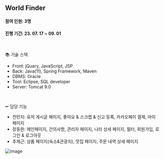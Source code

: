 ## World Finder
#### 참여 인원: 3명
#### 진행 기간: 23. 07. 17 ~ 09. 01
<br>

📚 기술 스택 <br>
- Front: jQuary, JavaScript, JSP <br>
- Back: Java(11), Spring Framework, Maven <br>
- DBMS: Oracle <br>
- Tool: Eclipse, SQL developer <br>
- Server: Tomcat 9.0 <br>
<br>

✏ 담당 기능 <br>
- 전민지: 유저 게시글 페이지, 좋아요 & 스크랩 & 신고 등록, 카카오페이 결제, 마이페이지
- 장동완: 메인페이지, 건의사항, 관리자 페이지, 나라 상세 페이지, 필터, 회원가입, 로그인 & 로그아웃
- 추제근: 상품 페이지(숙소&관광지), 맛집 페이지, 주문 내역 상세 페이지

![image](https://github.com/user-attachments/assets/bf4d7255-5b3a-453b-8494-a8f534a6a4ab)

